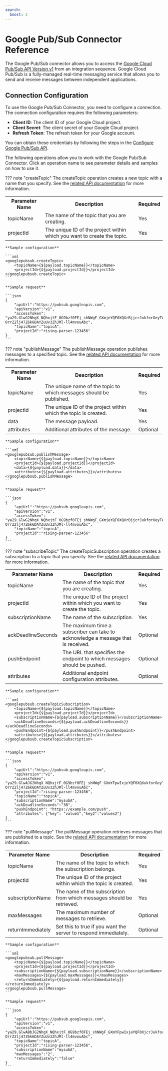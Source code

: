 ```yaml
---
search:
  boost: 2
---
```


# Google Pub/Sub Connector Reference

The Google Pub/Sub connector allows you to access the [Google Cloud Pub/Sub API Version v1](https://cloud.google.com/pubsub/docs/reference/rest/) from an integration sequence. Google Cloud Pub/Sub is a fully-managed real-time messaging service that allows you to send and receive messages between independent applications.

## Connection Configuration

To use the Google Pub/Sub Connector, you need to configure a connection. The connection configuration requires the following parameters:

- **Client ID**: The client ID of your Google Cloud project.
- **Client Secret**: The client secret of your Google Cloud project.
- **Refresh Token**: The refresh token for your Google account.

You can obtain these credentials by following the steps in the [Configure Google Pub/Sub API]({{base_path}}/reference/connectors/google-pubsub-connector/googlepubsub-connector-configuration/).

The following operations allow you to work with the Google Pub/Sub Connector. Click an operation name to see parameter details and samples on how to use it.


??? note "createTopic"
    The createTopic operation creates a new topic with a name that you specify. See the [related API documentation](https://cloud.google.com/pubsub/docs/reference/rest/v1/projects.topics/create) for more information.
    <table>
        <tr>
            <th>Parameter Name</th>
            <th>Description</th>
            <th>Required</th>
        </tr>
        <tr>
            <td>topicName</td>
            <td>The name of the topic that you are creating.</td>
            <td>Yes</td>
        </tr>
        <tr>
            <td>projectId</td>
            <td>The unique ID of the project within which you want to create the topic.</td>
            <td>Yes</td>
        </tr>
    </table>

    **Sample configuration**

    ```xml
    <googlepubsub.createTopic>
        <topicName>{${payload.topicName}}</topicName>
        <projectId>{${payload.projectId}}</projectId>
    </googlepubsub.createTopic>
    ```
    
    **Sample request**

    ```json
    {
        "apiUrl":"https://pubsub.googleapis.com",
        "apiVersion":"v1",
        "accessToken": "ya29.GlwG2NhgX_NQhxjtF_0G9bzf0FEj_shNWgF_GXmjeYQF0XQXrBjjcrJukforOeyTAHoFfSQW0x-OrrZ2lj47Z6k6DAYZuUv3ZhJMl-ll4mvouAbc",
        "topicName":"topicA",
        "projectId":"rising-parser-123456"
    }
    ```

??? note "publishMessage"
    The publishMessage operation publishes messages to a specified topic. See the [related API documentation](https://cloud.google.com/pubsub/docs/reference/rest/v1/projects.topics/publish) for more information.
    <table>
        <tr>
            <th>Parameter Name</th>
            <th>Description</th>
            <th>Required</th>
        </tr>
        <tr>
            <td>topicName</td>
            <td>The unique name of the topic to which messages should be published.</td>
            <td>Yes</td>
        </tr>
        <tr>
            <td>projectId</td>
            <td>The unique ID of the project within which the topic is created.</td>
            <td>Yes</td>
        </tr>
        <tr>
            <td>data</td>
            <td>The message payload.</td>
            <td>Yes</td>
        </tr>
        <tr>
            <td>attributes</td>
            <td>Additional attributes of the message.</td>
            <td>Optional</td>
        </tr>
    </table>

    **Sample configuration**

    ```xml
    <googlepubsub.publishMessage>
        <topicName>{${payload.topicName}}</topicName>
        <projectId>{${payload.projectId}}</projectId>
        <data>{${payload.data}}</data>
        <attributes>{${payload.attributes}}</attributes>
    </googlepubsub.publishMessage>
    ```
    
    **Sample request**

    ```json
    {
        "apiUrl":"https://pubsub.googleapis.com",
        "apiVersion":"v1",
        "accessToken": "ya29.GlwG2NhgX_NQhxjtF_0G9bzf0FEj_shNWgF_GXmjeYQF0XQXrBjjcrJukforOeyTAHoFfSQW0x-OrrZ2lj47Z6k6DAYZuUv3ZhJMl-ll4mvouAbc",
        "topicName":"topicA",
        "projectId":"rising-parser-123456"
    }
    ```

??? note "subscribeTopic"
    The createTopicSubscription operation creates a subscription to a topic that you specify. See the [related API documentation](https://cloud.google.com/pubsub/docs/reference/rest/v1/projects.subscriptions/create) for more information.
    <table>
        <tr>
            <th>Parameter Name</th>
            <th>Description</th>
            <th>Required</th>
        </tr>
        <tr>
            <td>topicName</td>
            <td>The name of the topic that you are creating.</td>
            <td>Yes</td>
        </tr>
        <tr>
            <td>projectId</td>
            <td>The unique ID of the project within which you want to create the topic.</td>
            <td>Yes</td>
        </tr>
        <tr>
            <td>subscriptionName</td>
            <td>The name of the subscription.</td>
            <td>Yes</td>
        </tr>
        <tr>
            <td>ackDeadlineSeconds</td>
            <td>The maximum time a subscriber can take to acknowledge a message that is received.</td>
            <td>Optional</td>
        </tr>
        <tr>
            <td>pushEndpoint</td>
            <td>The URL that specifies the endpoint to which messages should be pushed.</td>
            <td>Optional</td>
        </tr>
        <tr>
            <td>attributes</td>
            <td>Additional endpoint configuration attributes.</td>
            <td>Optional</td>
        </tr>
    </table>

    **Sample configuration**

    ```xml
    <googlepubsub.createTopicSubscription>
        <topicName>{${payload.topicName}}</topicName>
        <projectId>{${payload.projectId}}</projectId>
        <subscriptionName>{${payload.subscriptionName}}</subscriptionName>
        <ackDeadlineSeconds>{${payload.ackDeadlineSeconds}}</ackDeadlineSeconds>
        <pushEndpoint>{${payload.pushEndpoint}}</pushEndpoint>
        <attributes>{${payload.attributes}}</attributes>
    </googlepubsub.createTopicSubscription>
    ```
    
    **Sample request**

    ```json
    {
        "apiUrl":"https://pubsub.googleapis.com",
        "apiVersion":"v1",
        "accessToken": "ya29.GlwAJG2NhgX_NQhxjtF_0G9bzf0FEj_shNWgF_GXmYFpwIxjeYQF0XQXukforOeyTAHoFfSQW0x-OrrZ2lj47Z6k6DAYZuUv3ZhJMl-ll4mvouAbc",
        "projectId":"rising-parser-123456",
        "topicName":"topicA",
        "subscriptionName":"mysubA",
        "ackDeadlineSeconds":"30",
        "pushEndpoint": "https://example.com/push",
        "attributes": {"key": "value1","key2":"values2"}
    }
    ```

??? note "pullMessage"
    The pullMessage operation retrieves messages that are published to a topic. See the [related API documentation](https://cloud.google.com/pubsub/docs/reference/rest/v1/projects.subscriptions/pull) for more information.
    <table>
        <tr>
            <th>Parameter Name</th>
            <th>Description</th>
            <th>Required</th>
        </tr>
        <tr>
            <td>topicName</td>
            <td>The name of the topic to which the subscription belongs.</td>
            <td>Yes</td>
        </tr>
        <tr>
            <td>projectId</td>
            <td>The unique ID of the project within which the topic is created.</td>
            <td>Yes</td>
        </tr>
        <tr>
            <td>subscriptionName</td>
            <td>The name of the subscription from which messages should be retrieved.</td>
            <td>Yes</td>
        </tr>
        <tr>
            <td>maxMessages</td>
            <td>The maximum number of messages to retrieve.</td>
            <td>Optional</td>
        </tr>
        <tr>
            <td>returnImmediately</td>
            <td>Set this to true if you want the server to respond immediately.</td>
            <td>Optional</td>
        </tr>
    </table>

    **Sample configuration**

    ```xml
    <googlepubsub.pullMessage>
        <topicName>{${payload.topicName}}</topicName>
        <projectId>{${payload.projectId}}</projectId>
        <subscriptionName>{${payload.subscriptionName}}</subscriptionName>
        <maxMessages>{${payload.maxMessages}}</maxMessages>
        <returnImmediately>{${payload.returnImmediately}}</returnImmediately>
    </googlepubsub.pullMessage>
    ```
    
    **Sample request**

    ```json
    {
        "apiUrl":"https://pubsub.googleapis.com",
        "apiVersion":"v1",
        "accessToken": "ya29.GlwABbJG2NhgX_NQhxjtF_0G9bzf0FEj_shNWgF_GXmYFpwIxjeYQF0XjcrJukforOeyTAHoFfSQW0x-OrrZ2lj47Z6k6DAYZuUv3ZhJMl-ll4mvouAbc",
        "topicName":"topicA",
        "projectId":"rising-parser-123456",
        "subscriptionName":"mysubA",
        "maxMessages":"2",
        "returnImmediately":"false"
    }
    ```
